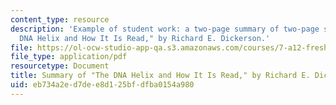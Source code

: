 ```yaml
---
content_type: resource
description: 'Example of student work: a two-page summary of two-page summary of "The
  DNA Helix and How It Is Read," by Richard E. Dickerson.'
file: https://ol-ocw-studio-app-qa.s3.amazonaws.com/courses/7-a12-freshman-seminar-structural-basis-of-genetic-material-nucleic-acids-fall-2005/eb734a2ed7dee8d125bfdfba0154a980_mjura.pdf
file_type: application/pdf
resourcetype: Document
title: Summary of "The DNA Helix and How It Is Read," by Richard E. Dickerson
uid: eb734a2e-d7de-e8d1-25bf-dfba0154a980
---
```

